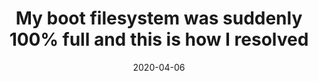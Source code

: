 ---
title: "My boot filesystem was suddenly 100% full and this is how I resolved"
date: "2020-04-06"
---